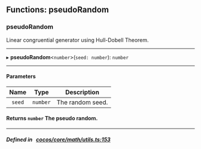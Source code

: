 ## Functions: pseudoRandom

### pseudoRandom

Linear congruential generator using Hull-Dobell Theorem.
___
▸ **pseudoRandom**<`number`\>(`seed: number`): `number`
___


#### Parameters

| Name | Type | Description |
| :------: | :------: | :------: |
| `seed` | `number` | The random seed.  |

#### Returns `number` The pseudo random.

___


##### Defined in &nbsp;   [cocos/core/math/utils.ts:153](https://github.com/cocos-creator/engine/blob/c7bf6b8a9/cocos/core/math/utils.ts#L153)&nbsp;
